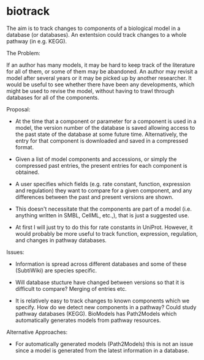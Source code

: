 # biotrack

The aim is to track changes to components of a biological model in a database
(or databases). An extentsion could track changes to a whole pathway (in
e.g. KEGG).


The Problem:

If an author has many models, it may be hard to keep track of the literature for
all of them, or some of them may be abandoned. An author may revisit a model
after several years or it may be picked up by another researcher. It would be
useful to see whether there have been any developments, which might be used to
revise the model, without having to trawl through databases for all of the
components.

Proposal:

- At the time that a component or parameter for a component is used in a model,
the version number of the database is saved allowing access to the past state of
the database at some future time. Alternatively, the entry for that component is
downloaded and saved in a compressed format.

- Given a list of model components and accessions, or simply the compressed past
entries, the present entries for each component is obtained.

- A user specifies which fields (e.g. rate constant, function, expression and
  regulation) they want to compare for a given component, and any differences
  between the past and present versions are shown.

- This doesn't necessitate that the components are part of a model
  (i.e. anything written in SMBL, CellML, etc.,), that is just a suggested
  use.

- At first I will just try to do this for rate constants in UniProt. However, it
  would probably be more useful to track function, expression, regulation,
  and changes in pathway databases.


Issues:

- Information is spread across different databases and some of these (SubtiWiki)
  are species specific.

- Will database stucture have changed between versions so that it is
  difficult to compare? Merging of entries etc.

- It is relatively easy to track changes to known components which we
  specify. How do we detect new components in a pathway? Could study pathway
  databases (KEGG). BioModels has Path2Models which automatically generates
  models from pathway resources.


Alternative Approaches:

- For automatically generated models (Path2Models) this is not an issue since a
  model is generated from the latest information in a database.